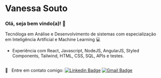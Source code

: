# Vanessa Souto

### Olá, seja bem vindo(a)! 👋

Tecnóloga em Análise e Desenvolvimento de sistemas com especialização em Inteligência Artificial e Machine Learning :computer:
- Experiência com React, Javascript, NodeJS, AngularJS, Styled Components, Tailwind, HTML, CSS, SQL, APIs e testes.

<!--


**vansoufer/vansoufer** is a ✨ _special_ ✨ repository because its `README.md` (this file) appears on your GitHub profile.
![Vanessa's GitHub stats](https://github-readme-stats.vercel.app/api?username=vansoufer&theme=dracula&show_icons=true) ![TOP Linguagens](https://github-readme-stats.vercel.app/api/top-langs/?username=vansoufer&layout=compact&theme=dracula)

Here are some ideas to get you started:

- 🔭 I’m currently working on ...
- 🌱 I’m currently learning ...
- 👯 I’m looking to collaborate on ...
- 🤔 I’m looking for help with ...
- 💬 Ask me about ...
- 📫 How to reach me: ...
- 😄 Pronouns: ...
- ⚡ Fun fact: ...
-->

<br/> :email: &nbsp; Entre em contato comigo: [![Linkedin Badge](https://img.shields.io/badge/-VanessaSouto-blue?style=flat-square&logo=Linkedin&logoColor=white&link=ttps://www.linkedin.com/in/vanessa-souto-1329b4163/)](ttps://www.linkedin.com/in/vanessa-souto-1329b4163/) 
[![Gmail Badge](https://img.shields.io/badge/-vansouferr@gmail.com-c14438?style=flat-square&logo=Gmail&logoColor=white&link=mailto:vansouferr@gmail.com)](mailto:vansouferr@gmail.com)
